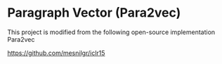 # Paragraph Vector (Para2vec)

This project is modified from the following open-source implementation Para2vec

https://github.com/mesnilgr/iclr15

